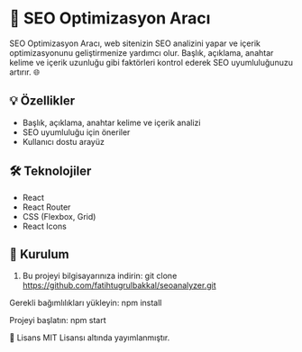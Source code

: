 # 🚀 SEO Optimizasyon Aracı

SEO Optimizasyon Aracı, web sitenizin SEO analizini yapar ve içerik optimizasyonunu geliştirmenize yardımcı olur. Başlık, açıklama, anahtar kelime ve içerik uzunluğu gibi faktörleri kontrol ederek SEO uyumluluğunuzu artırır. 🌐

## 💡 Özellikler

- Başlık, açıklama, anahtar kelime ve içerik analizi
- SEO uyumluluğu için öneriler
- Kullanıcı dostu arayüz

## 🛠️ Teknolojiler

- React
- React Router
- CSS (Flexbox, Grid)
- React Icons

## 🚀 Kurulum

1. Bu projeyi bilgisayarınıza indirin:
   git clone https://github.com/fatihtugrulbakkal/seoanalyzer.git
   
Gerekli bağımlılıkları yükleyin:
npm install

Projeyi başlatın:
npm start

📄 Lisans
MIT Lisansı altında yayımlanmıştır.
